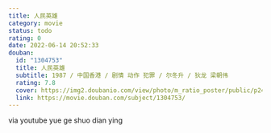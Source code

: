 ```yaml
---
title: 人民英雄
category: movie
status: todo
rating: 0
date: 2022-06-14 20:52:33
douban:
  id: "1304753"
  title: 人民英雄
  subtitle: 1987 / 中国香港 / 剧情 动作 犯罪 / 尔冬升 / 狄龙 梁朝伟
  rating: 7.8
  cover: https://img2.doubanio.com/view/photo/m_ratio_poster/public/p2493197693.jpg
  link: https://movie.douban.com/subject/1304753/
---
```


via youtube yue ge shuo dian ying